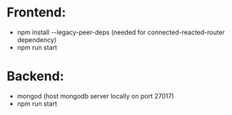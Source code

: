 # Frontend:
- npm install --legacy-peer-deps (needed for connected-reacted-router dependency)
- npm run start

# Backend:
- mongod (host mongodb server locally on port 27017)
- npm run start